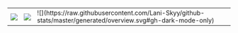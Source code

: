 <table>
  <tr>
    <td align="center" style="padding=0;width=50%;">
      <img align="center" style="padding=0;" src="https://github-readme-stats.vercel.app/api/?username=Lani-Skyy&show_icons=true&title_color=cea5fb&text_color=9f9f9f&bg_color=00000000&hide_border=true&icon_color=cea5fb&count_private=true"/>
    </td>
    <td align="center" style="padding=0;width=50%;">
      <img align="center" style="padding=0;" src="https://github-readme-stats.quantumlytangled.vercel.app/api/top-langs/?username=Lani-Skyy&show_icons=true&title_color=cea5fb&text_color=9f9f9f&bg_color=00000000&hide_border=true&icon_color=cea5fb&count_private=true&layout=compact&hide=hack"/>
    </td>
    <td>
      ![](https://raw.githubusercontent.com/Lani-Skyy/github-stats/master/generated/overview.svg#gh-dark-mode-only)
    </td>
  </tr>
</table>
</p>


<!-- cards from https://github.com/anuraghazra/github-readme-stats -->
